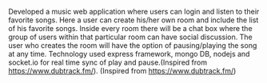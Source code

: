Developed a music web application where users can login and listen to their favorite songs. Here a user can create his/her own room and include the list of his favorite songs. Inside every room there will be a chat box where the group of users within that particular room can have social discussion. The user who creates the room will have the option of pausing/playing the song at any time. Technology used express framework, mongo DB, nodejs and socket.io for real time sync of play and pause.(Inspired from https://www.dubtrack.fm/). (Inspired from https://www.dubtrack.fm/)
